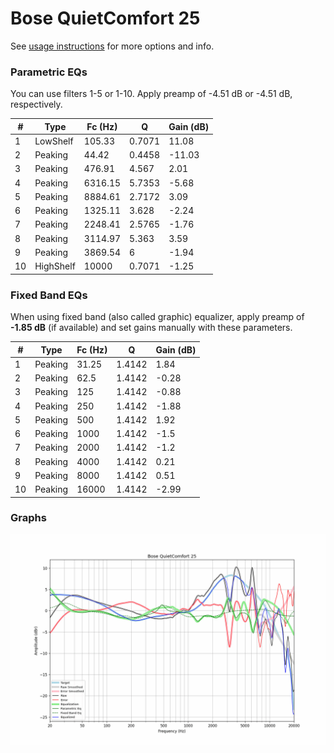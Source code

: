 # Bose QuietComfort 25
See [usage instructions](https://github.com/jaakkopasanen/AutoEq#usage) for more options and info.

### Parametric EQs
You can use filters 1-5 or 1-10. Apply preamp of -4.51 dB or -4.51 dB, respectively.

|   # | Type      |   Fc (Hz) |      Q |   Gain (dB) |
|-----|-----------|-----------|--------|-------------|
|   1 | LowShelf  |    105.33 | 0.7071 |       11.08 |
|   2 | Peaking   |     44.42 | 0.4458 |      -11.03 |
|   3 | Peaking   |    476.91 | 4.567  |        2.01 |
|   4 | Peaking   |   6316.15 | 5.7353 |       -5.68 |
|   5 | Peaking   |   8884.61 | 2.7172 |        3.09 |
|   6 | Peaking   |   1325.11 | 3.628  |       -2.24 |
|   7 | Peaking   |   2248.41 | 2.5765 |       -1.76 |
|   8 | Peaking   |   3114.97 | 5.363  |        3.59 |
|   9 | Peaking   |   3869.54 | 6      |       -1.94 |
|  10 | HighShelf |  10000    | 0.7071 |       -1.25 |

### Fixed Band EQs
When using fixed band (also called graphic) equalizer, apply preamp of **-1.85 dB** (if available) and set gains manually with these parameters.

|   # | Type    |   Fc (Hz) |      Q |   Gain (dB) |
|-----|---------|-----------|--------|-------------|
|   1 | Peaking |     31.25 | 1.4142 |        1.84 |
|   2 | Peaking |     62.5  | 1.4142 |       -0.28 |
|   3 | Peaking |    125    | 1.4142 |       -0.88 |
|   4 | Peaking |    250    | 1.4142 |       -1.88 |
|   5 | Peaking |    500    | 1.4142 |        1.92 |
|   6 | Peaking |   1000    | 1.4142 |       -1.5  |
|   7 | Peaking |   2000    | 1.4142 |       -1.2  |
|   8 | Peaking |   4000    | 1.4142 |        0.21 |
|   9 | Peaking |   8000    | 1.4142 |        0.51 |
|  10 | Peaking |  16000    | 1.4142 |       -2.99 |

### Graphs
![](./Bose%20QuietComfort%2025.png)
